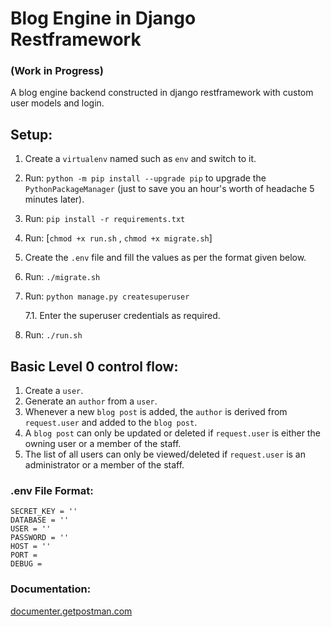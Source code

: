 # Blog Engine in Django Restframework 
### (Work in Progress)


<p>
A blog engine backend constructed in django restframework with custom user models and login.
</p>

## Setup:

1. Create a ```virtualenv``` named such as ```env``` and switch to it.
2. Run: ```python -m pip install --upgrade pip``` to upgrade the ```PythonPackageManager``` (just to save you an hour's worth of headache 5 minutes later).
3. Run: ```pip install -r requirements.txt```
4. Run: [```chmod +x run.sh``` , ```chmod +x migrate.sh```]
5. Create the ```.env``` file and fill the values as per the format given below.
6. Run: ```./migrate.sh```
7. Run: ```python manage.py createsuperuser```

    7.1. Enter the superuser credentials as required.
8. Run: ```./run.sh```

## Basic Level 0 control flow:

1. Create a ```user```.
2. Generate an ```author``` from a ```user```.
3. Whenever a new ```blog post``` is added, the ```author``` is derived from ```request.user``` and added to the ```blog post```.
4. A ```blog post``` can only be updated or deleted if ```request.user``` is either the owning user or a member of the staff.
5. The list of all users can only be viewed/deleted if ```request.user``` is an administrator or a member of the staff.

### .env File Format:

```
SECRET_KEY = ''
DATABASE = ''
USER = ''
PASSWORD = ''
HOST = ''
PORT = 
DEBUG = 
```

### Documentation:

[documenter.getpostman.com](https://documenter.getpostman.com/view/17779018/UVXnFtk8)